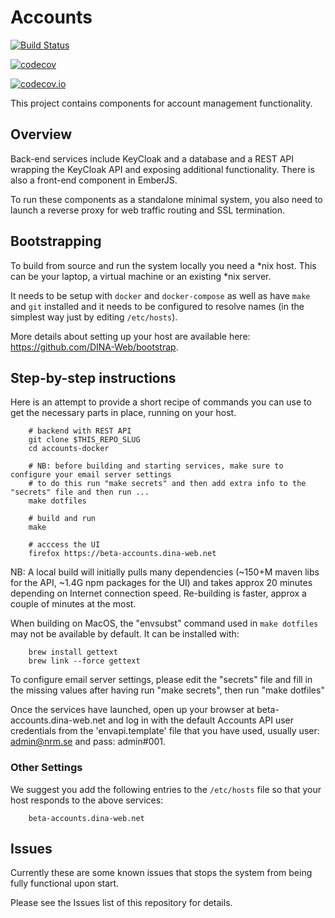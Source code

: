 # Accounts

[![Build Status](https://travis-ci.org/DINA-Web/accounts-docker.svg?branch=development)](https://travis-ci.org/DINA-Web/accounts-docker)

[![codecov](https://codecov.io/gh/DINA-Web/accounts-docker/branch/development/graph/badge.svg)](https://codecov.io/gh/DINA-Web/accounts-docker)

[![codecov.io](https://codecov.io/github/DINA-Web/accounts-docker/coverage.svg?branch=development)](https://codecov.io/github/DINA-Web/accounts-docker?branch=development)


This project contains components for account management functionality.

## Overview

Back-end services include KeyCloak and a database and a REST API wrapping the KeyCloak API and exposing additional functionality. There is also a front-end component in EmberJS. 

To run these components as a standalone minimal system, you also need to launch a reverse proxy for web traffic routing and SSL termination.

## Bootstrapping

To build from source and run the system locally you need a *nix host. This can be your laptop, a virtual machine or an existing *nix server. 

It needs to be setup with `docker` and `docker-compose` as well as have `make` and `git` installed and it needs to be configured to resolve names (in the simplest way just by editing `/etc/hosts`). 

More details about setting up your host are available here: https://github.com/DINA-Web/bootstrap.

## Step-by-step instructions

Here is an attempt to provide a short recipe of commands you can use to get the necessary parts in place, running on your host.

		# backend with REST API
		git clone $THIS_REPO_SLUG
		cd accounts-docker
	
		# NB: before building and starting services, make sure to configure your email server settings
		# to do this run "make secrets" and then add extra info to the "secrets" file and then run ...
		make dotfiles

		# build and run
		make

		# acccess the UI
		firefox https://beta-accounts.dina-web.net

NB: A local build will initially pulls many dependencies (~150+M maven libs for the API, ~1.4G npm packages for the UI) and takes approx 20 minutes depending on Internet connection speed. Re-building is faster, approx a couple of minutes at the most.

When building on MacOS, the "envsubst" command used in `make dotfiles` may not be available by default. It can be installed with:

		brew install gettext
		brew link --force gettext 

To configure email server settings, please edit the "secrets" file and fill in the missing values after having run "make secrets", then run "make dotfiles"

Once the services have launched, open up your browser at beta-accounts.dina-web.net and log in with the default Accounts API user credentials from the 'envapi.template' file that you have used, usually user: admin@nrm.se and pass: admin#001.

### Other Settings

We suggest you add the following entries to the `/etc/hosts` file so that your host responds to the above services:

		beta-accounts.dina-web.net

## Issues

Currently these are some known issues that stops the system from being fully functional upon start. 

Please see the Issues list of this repository for details.


